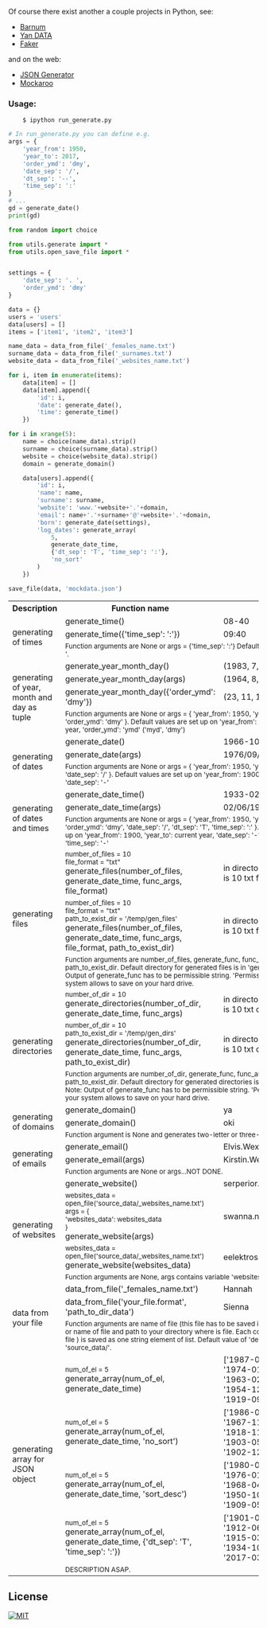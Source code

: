 
Of course there exist another a couple projects in Python, see:
- [Barnum](https://github.com/chris1610/barnum-proj)
- [Yan DATA](http://www.yandataellan.com/)
- [Faker](https://github.com/joke2k/faker)

and on the web:
- [JSON Generator](http://beta.json-generator.com/)
- [Mockaroo](https://www.mockaroo.com/)



### Usage:
```
    $ ipython run_generate.py
```
```Python
# In run_generate.py you can define e.g.
args = {
    'year_from': 1950,
    'year_to': 2017,
    'order_ymd': 'dmy',
    'date_sep': '/',
    'dt_sep': '--',
    'time_sep': ':'
}
# ...
gd = generate_date()
print(gd)
```
```Python
from random import choice

from utils.generate import *
from utils.open_save_file import *


settings = {
    'date_sep': '. ',
    'order_ymd': 'dmy'
}

data = {}
users = 'users'
data[users] = []
items = ['item1', 'item2', 'item3']

name_data = data_from_file('_females_name.txt')
surname_data = data_from_file('_surnames.txt')
website_data = data_from_file('_websites_name.txt')

for i, item in enumerate(items):
    data[item] = []
    data[item].append({
        'id': i,
        'date': generate_date(),
        'time': generate_time()
    })

for i in xrange(5):
    name = choice(name_data).strip()
    surname = choice(surname_data).strip()
    website = choice(website_data).strip()
    domain = generate_domain()

    data[users].append({
        'id': i,
        'name': name,
        'surname': surname,
        'website': 'www.'+website+'.'+domain,
        'email': name+'.'+surname+'@'+website+'.'+domain,
        'born': generate_date(settings),
        'log_dates': generate_array(
            5,
            generate_date_time,
            {'dt_sep': 'T', 'time_sep': ':'},
            'no_sort'
        )
    })

save_file(data, 'mockdata.json')
```

<center>
    <table>
        <tr>
            <th>Description</th>
            <th>Function name</th>
            <th>Output</th>
        </tr>
        <tr>
            <td rowspan="3">generating of times</td>
            <td>generate_time()</td>
            <td>08-40</td>
        </tr>
        <tr>
            <td>generate_time({'time_sep': ':'})</td>
            <td>09:40</td>
        </tr>
        <tr>
            <td colspan="2"><sub>Function arguments are None or args = {'time_sep': ':'}
                Default value of 'time_sep' is '-'.</sub>
            </td>
        </tr>
        <tr></tr><tr></tr>
        <tr>
            <td rowspan="4">generating of year, month and day as tuple</td>
            <td>generate_year_month_day()</td>
            <td>(1983, 7, 4)</td>
        </tr>
        <tr>
            <td>generate_year_month_day(args)</td>
            <td>(1964, 8, 9)</td>
        </tr>
        <tr>
            <td>generate_year_month_day({'order_ymd': 'dmy'})</td>
            <td>(23, 11, 1932)</td>
        </tr>
        <tr>
            <td colspan="2"><sub>Function arguments are None or args = {
                    'year_from': 1950,
                    'year_to': 2017,
                    'order_ymd': 'dmy'
                    }. Default values are set up on
                    'year_from': 1900,
                    'year_to': current year,
                    'order_ymd': 'ymd' ('myd', 'dmy')
                </sub>
            </td>
        </tr>
        <tr>
            <td rowspan="3">generating of dates</td>
            <td>generate_date()</td>
            <td>1966-10-17</td>
        </tr>
        <tr>
            <td>generate_date(args)</td>
            <td>1976/09/23</td>
        </tr>
        <tr>
            <td colspan="2"><sub>Function arguments are None or args = {
                'year_from': 1950,
                'year_to': 2017,
                'date_sep': '/'
                }. Default values are set up on
                'year_from': 1900,
                'year_to': current year,
                'date_sep': '-'</sub>
            </td>
        </tr>
        <tr>
            <td rowspan="3">generating of dates and times</td>
            <td>generate_date_time()</td>
            <td>1933-02-19--17-31</td>
        </tr>
        <tr>
            <td>generate_date_time(args)</td>
            <td>02/06/1993T22:08</td>
        </tr>
        <tr>
            <td colspan="2"><sub>Function arguments are None or args = {
                'year_from': 1950,
                'year_to': 2017,
                'order_ymd': 'dmy',
                'date_sep': '/',
                'dt_sep': 'T',
                'time_sep': ':'
                }. Default values are set up on
                'year_from': 1900,
                'year_to': current year,
                'date_sep': '-',
                'dt_sep': '--',
                'time_sep': '-'
                </sub>
        </tr>
        <tr>
            <td rowspan="3">generating files</td>
            <td><sub>number_of_files = 10</br>
                file_format = "txt"</br></sub>
                generate_files(number_of_files, generate_date_time, func_args, file_format)</td>
            <td>in directory 'generated_data'</br> is 10 txt files</td>
        </tr>
        <tr>
            <td><sub>number_of_files = 10</br>
                file_format = "txt"</br>
                path_to_exist_dir = '/temp/gen_files'</br></sub>
                generate_files(number_of_files, generate_date_time, func_args, file_format, path_to_exist_dir)</td>
            <td>in directory '/temp/gen_files'</br> is 10 txt files</td>
        </tr>
        <tr>
            <td colspan="2"><sub>Function arguments are number_of_files, generate_func, func_args
            file_format and path_to_exist_dir. Default directory for generated files is in 'generated_data'.
            Note: Output of generate_func has to be permissible string. 'Permissible' means
            what your system allows to save on your hard drive.</sub>
        </tr>
        <tr>
            <td rowspan="3">generating directories</td>
            <td><sub>number_of_dir = 10</br></sub>
                generate_directories(number_of_dir, generate_date_time, func_args)</td>
            <td>in directory 'generated_data'</br> is 10 txt directories</td>
        </tr>
        <tr>
            <td><sub>number_of_dir = 10</br>
                path_to_exist_dir = '/temp/gen_dirs'</br></sub>
                generate_directories(number_of_dir, generate_date_time, func_args, path_to_exist_dir)</td>
            <td>in directory '/temp/gen_dirs'</br> is 10 txt directories</td>
        </tr>
        <tr>
            <td colspan="2"><sub>Function arguments are number_of_dir, generate_func, func_args
            and path_to_exist_dir. Default directory for generated directories is in 'generated_data'.
            Note: Output of generate_func has to be permissible string. 'Permissible' means
            what your system allows to save on your hard drive.</sub>
        </tr>
        <tr>
            <td rowspan="3">generating of domains</td>
            <td>generate_domain()</td>
            <td>ya</td>
        </tr>
        <tr>
            <td>generate_domain()</td>
            <td>oki</td>
        </tr>
        <tr>
            <td colspan="2"><sub>Function argument is None and generates two-letter or
            three-letter server domain.</sub>
        </tr>
        <tr>
            <td rowspan="3">generating of emails</td>
            <td>generate_email()</td>
            <td>Elvis.Wexcombe@escavalie.cj</td>
        </tr>
        <tr>
            <td>generate_email(args)</td>
            <td>Kirstin.Westbrook@lilligant.shi</td>
        </tr>
        <tr>
            <td colspan="2"><sub>Function arguments are None or args...NOT DONE.</sub>
        </tr>
            <td rowspan="4">generating of websites</td>
            <td>generate_website()</td>
            <td>serperior.pu</td>
        </tr>
        <tr>
            <td><sub>websites_data = open_file('source_data/_websites_name.txt')</br>
            args = {</br>
                'websites_data': websites_data</br>
            }</sub></br>
            generate_website(args)
            </td>
            <td>swanna.nq</td>
        </tr>
        <tr>
            <td><sub>websites_data = open_file('source_data/_websites_name.txt')</sub></br>
            generate_website(websites_data)
            </td>
            <td>eelektros.gh</td>
        </tr>
        <tr>
            <td colspan="2"><sub>Function arguments are None, args contains variable
            'websites_data' or list of strings.</sub>
            </td>
        </tr>
        <tr>
            <td rowspan="3">data from your file</td>
            <td>data_from_file('_females_name.txt')</td>
            <td>Hannah</td>
        </tr>
        <tr>
            <td>data_from_file('your_file.format', 'path_to_dir_data')</td>
            <td>Sienna</td>
        </tr>
        <tr>
            <td colspan="2"><sub>Function arguments are name of file (this file has to be saved
            in source_data directory) or name of file and path to your directory where is file.
            Each content of row (in input file ) is saved as one string element of list.
            Default value of 'default_dir_data' is 'source_data/'.</sub>
            </td>
        </tr>
        <tr>
            <td rowspan="5">generating array for JSON object</td>
            <td><sub>num_of_el = 5</sub></br>
                generate_array(num_of_el, generate_date_time)</td>
            <td>['1987-02-09--22-35', '1974-01-22--16-52', '1963-02-05--14-53',
            '1954-12-02--15-13', '1919-09-15--03-34']</td>
        </tr>
        <tr>
            <td><sub>num_of_el = 5</sub></br>
                generate_array(num_of_el, generate_date_time, 'no_sort')</td>
            <td>['1986-08-27T15:13', '1967-11-14T18:25', '1918-11-12T16:16',
                '1903-05-24T20:52', '1902-12-08T22:11']</td>
        </tr>
        <tr>
            <td><sub>num_of_el = 5</sub></br>
                generate_array(num_of_el, generate_date_time, 'sort_desc')</td>
            <td>['1980-06-23--11-49', '1976-01-24--19-33', '1968-04-13--16-38',
                '1950-10-16--08-07', '1909-05-20--14-44']</td>
        </tr>
        <tr>
            <td><sub>num_of_el = 5</sub></br>
                generate_array(num_of_el, generate_date_time, {'dt_sep': 'T', 'time_sep': ':'})</td>
            <td>['1901-01-26T20:00', '1912-06-10T04:18', '1915-03-31T21:45',
                '1934-10-22T21:30', '2017-03-02T20:09']</td>
        </tr>
        <tr>
            <td colspan="2"><sub>DESCRIPTION ASAP.</sub>
            </td>
        </tr>
    </table>
</center>

## License
[![MIT](https://img.shields.io/packagist/l/doctrine/orm.svg)](https://github.com/ondrej-tucek/mockdata-generator/blob/master/LICENSE)